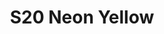 ---
title: S20 Neon Yellow
permalink: "/teams/neon-yellow-3"
teamslug: neon-yellow-3
members:
- Joe Heron (Captain)
- Justin Schumer (QB)
- Dave Asche
- Shawn Brier
- John Ceriotti
- Dan Cipullo
- Jason Mascelli
- Del McSpadden
- Leo Meyers
- Eli Nofzinger
- Joe Owens
- Kori Saunders
- Mark Summerside
teamid: 7107
name: S20 Neon Yellow
division: ''
---